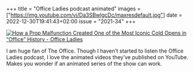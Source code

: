 +++
title       = "Office Ladies podcast animated"
images      =  ["https://img.youtube.com/vi/Da3SBwlgcDc/maxresdefault.jpg"]
date        = 2022-12-30T19:41:43+02:00
issue       = "2021-34"
+++

[![How a Prop Malfunction Created One of the Most Iconic Cold Opens in “Office” History - Office Ladies ](https://img.youtube.com/vi/Da3SBwlgcDc/maxresdefault.jpg)](https://youtu.be/Da3SBwlgcDc)

I am huge fan of The Office. Though I haven’t started to listen the Office Ladies podcast, I love the animated videos they’ve published on YouTube. Makes you wonder if an animated series of the show can work.
